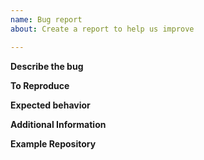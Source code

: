 ```yaml
---
name: Bug report
about: Create a report to help us improve

---
```


**Describe the bug**
<!-- A clear and concise description of what the bug is. -->

**To Reproduce**
<!-- Steps to reproduce the behavior. -->

**Expected behavior**
<!-- A clear and concise description of what you expected to happen. -->

**Additional Information**
<!-- For instance, relevant logs from terminals or the browser's DevTools console. -->

**Example Repository**
<!-- For instance, the repository where the error occured-->
